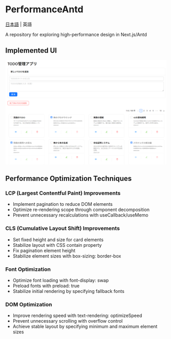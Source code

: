 # PerformanceAntd

[日本語](../../README.md) | 英語

A repository for exploring high-performance design in Next.js/Antd

## Implemented UI

<img src="../images/image.png" />

## Performance Optimization Techniques

### LCP (Largest Contentful Paint) Improvements

- Implement pagination to reduce DOM elements
- Optimize re-rendering scope through component decomposition
- Prevent unnecessary recalculations with useCallback/useMemo

### CLS (Cumulative Layout Shift) Improvements

- Set fixed height and size for card elements
- Stabilize layout with CSS contain property
- Fix pagination element height
- Stabilize element sizes with box-sizing: border-box

### Font Optimization

- Optimize font loading with font-display: swap
- Preload fonts with preload: true
- Stabilize initial rendering by specifying fallback fonts

### DOM Optimization

- Improve rendering speed with text-rendering: optimizeSpeed
- Prevent unnecessary scrolling with overflow control
- Achieve stable layout by specifying minimum and maximum element sizes

